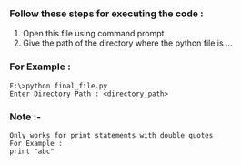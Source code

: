 ### Follow these steps for executing the code : 
1) Open this file using command prompt
2) Give the path of the directory where the python file is ...

### For Example :
```
F:\>python final_file.py
Enter Directory Path : <directory_path>
```

### Note :-
```
Only works for print statements with double quotes 
For Example :
print "abc"
```